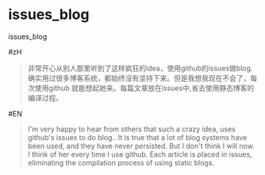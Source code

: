 # issues_blog
issues_blog  


#zH
>非常开心从别人那里听到了这样疯狂的idea，使用github的issues做blog.确实用过很多博客系统，都始终没有坚持下来。但是我想我现在不会了，每次使用github 就能想起她来。每篇文章放在issues中,省去使用静态博客的编译过程。  


#EN  
>I'm very happy to hear from others that such a crazy idea, uses github's issues to do blog.. It is true that a lot of blog systems have been used, and they have never persisted. But I don't think I will now. I think of her every time I use github. Each article is placed in issues, eliminating the compilation process of using static blogs.
